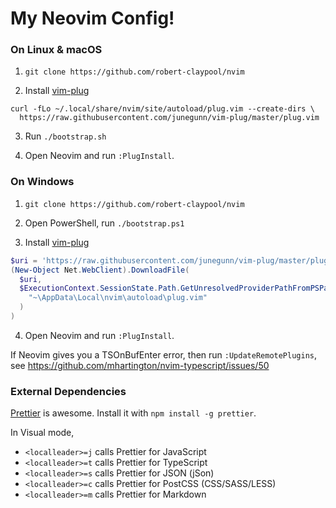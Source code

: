 # My Neovim Config!

### On Linux & macOS
1. `git clone https://github.com/robert-claypool/nvim`

2. Install [vim-plug](https://github.com/junegunn/vim-plug)
```Shell
curl -fLo ~/.local/share/nvim/site/autoload/plug.vim --create-dirs \
  https://raw.githubusercontent.com/junegunn/vim-plug/master/plug.vim
```

3. Run `./bootstrap.sh`

4. Open Neovim and run `:PlugInstall`.

### On Windows
1. `git clone https://github.com/robert-claypool/nvim`

2. Open PowerShell, run `./bootstrap.ps1`

3. Install [vim-plug](https://github.com/junegunn/vim-plug)
```PowerShell
$uri = 'https://raw.githubusercontent.com/junegunn/vim-plug/master/plug.vim'
(New-Object Net.WebClient).DownloadFile(
  $uri,
  $ExecutionContext.SessionState.Path.GetUnresolvedProviderPathFromPSPath(
    "~\AppData\Local\nvim\autoload\plug.vim"
  )
)
```

4. Open Neovim and run `:PlugInstall`.

If Neovim gives you a TSOnBufEnter error, then run `:UpdateRemotePlugins`,
see https://github.com/mhartington/nvim-typescript/issues/50

### External Dependencies
[Prettier](https://github.com/prettier/prettier) is awesome.
Install it with `npm install -g prettier`.

In Visual mode,
* `<localleader>=j` calls Prettier for JavaScript
* `<localleader>=t` calls Prettier for TypeScript
* `<localleader>=s` calls Prettier for JSON (jSon)
* `<localleader>=c` calls Prettier for PostCSS (CSS/SASS/LESS)
* `<localleader>=m` calls Prettier for Markdown
